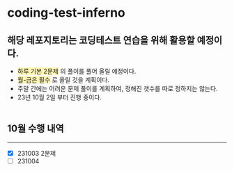 # coding-test-inferno

## 해당 레포지토리는 코딩테스트 연습을 위해 활용할 예정이다.

- <span style = 'background-color: #fff5b1'>하루 기본 2문제</span> 의 풀이를 풀어 올릴 예정이다.
- <span style = 'background-color: #fff5b1'>월-금은 필수</span> 로 올릴 것을 계획이다.
- 주말 간에는 어려운 문제 풀이를 계획하여, 정해진 갯수를 따로 정하지는 않는다.
- 23년 10월 2일 부터 진행 중이다.
  <br/>
  <br/>

## 10월 수행 내역

---

- [x] 231003 2문제
- [ ] 231004
